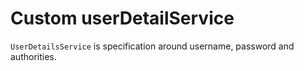 # Custom userDetailService

`UserDetailsService` is specification around username, password and authorities.
 

